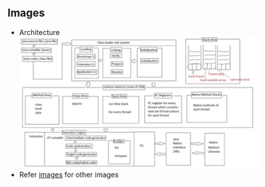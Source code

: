 ## Images
* Architecture
![picture](images/architecture.jpg)
* Refer [images](images) for other images